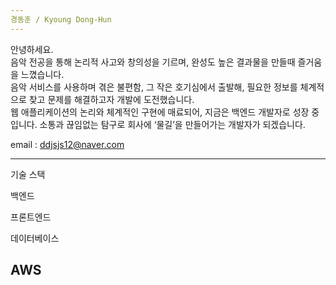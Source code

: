 ```yaml
---
경동훈 / Kyoung Dong-Hun
---
```

안녕하세요. <br>
음악 전공을 통해 논리적 사고와 창의성을 기르며, 완성도 높은 결과물을 만들때 즐거움을 느꼈습니다. <br> 
음악 서비스를 사용하며 겪은 불편함, 그 작은 호기심에서 출발해, 필요한 정보를 체계적으로 찾고 문제를 해결하고자 개발에 도전했습니다. <br>
웹 애플리케이션의 논리와 체계적인 구현에 매료되어, 지금은 백엔드 개발자로 성장 중입니다. 소통과 끊임없는 탐구로 회사에 ‘물길’을 만들어가는 개발자가 되겠습니다. <br>

email : ddjsjs12@naver.com

---
기술 스택


백엔드




프론트엔드




데이터베이스


AWS
---


